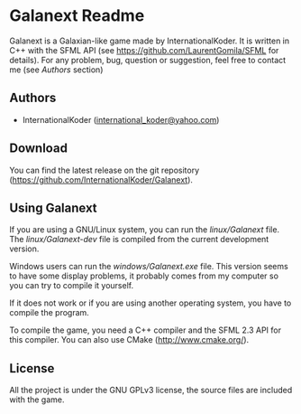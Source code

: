 Galanext Readme
===============

Galanext is a Galaxian-like game made by InternationalKoder.
It is written in C++ with the SFML API (see https://github.com/LaurentGomila/SFML for details).
For any problem, bug, question or suggestion, feel free to contact me (see *Authors* section)
 
Authors
-------

- InternationalKoder (international_koder@yahoo.com)

Download
--------

You can find the latest release on the git repository (https://github.com/InternationalKoder/Galanext).

Using Galanext
--------------

If you are using a GNU/Linux system, you can run the *linux/Galanext* file. The *linux/Galanext-dev* file is compiled from the current development version.

Windows users can run the *windows/Galanext.exe* file. This version seems to have some display problems, it probably comes from my computer so you can try to compile it yourself.

If it does not work or if you are using another operating system, you have to compile the program.

To compile the game, you need a C++ compiler and the SFML 2.3 API for this compiler. You can also use CMake (http://www.cmake.org/).

License
-------

All the project is under the GNU GPLv3 license, the source files are included with the game.
